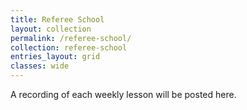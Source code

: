 ```yaml
---
title: Referee School
layout: collection
permalink: /referee-school/
collection: referee-school
entries_layout: grid
classes: wide
---
```


A recording of each weekly lesson will be posted here.
